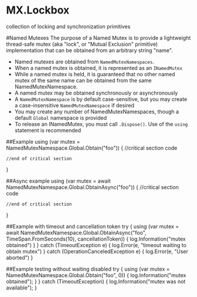 # MX.Lockbox
collection of locking and synchronization primitives

#Named Mutexes
The purpose of a Named Mutex is to provide a lightweight thread-safe mutex (aka "lock", or "Mutual Exclusion" primitive) implementation that can be obtained from an arbitrary string "name".  
- Named mutexes are obtained from `NamedMutexNamespaces`.
- When a named mutex is obtained, it is represented as an `INamedMutex`
- While a named mutex is held, it is guaranteed that no other named mutex of the same name can be obtained from the same NamedMutexNamespace.
- A named mutex may be obtained synchronously or asynchronously
- A `NamedMutexNamespace` is by default case-sensitive, but you may create a case-insensitive `NamedMutexNamespace` if desired
- You may create any number of NamedMutexNamespaces, though a default `Global` namespace is provided
- To release an INamedMutex, you must call `.Dispose()`.  Use of the `using` statement is recommended

##Example
using (var mutex = NamedMutexNamespace.Global.Obtain("foo")) {
	//critical section code

	//end of critical section
} 

##Async example
using (var mutex = await NamedMutexNamespace.Global.ObtainAsync("foo")) {
	//critical section code

	//end of critical section
}


##Example with timeout and cancellation token
try {
	using (var mutex = await NamedMutexNamespace.Global.ObtainAsync("foo", TimeSpan.FromSeconds(10), cancellationToken)) 
	{
		log.Information("mutex obtained")
	}
} catch (TimeoutException e) {
	log.Error(e, "timeout waiting to obtain mutex")
} catch (OperationCanceledException e) {
	log.Error(e, "User aborted")
}

##Example testing without waiting disabled
try {
	using (var mutex = NamedMutexNamespace.Global.Obtain("foo", 0)) {
		log.Information("mutex obtained");
	}
} catch (TimeoutException) {
	log.Information("mutex was not available");
}
